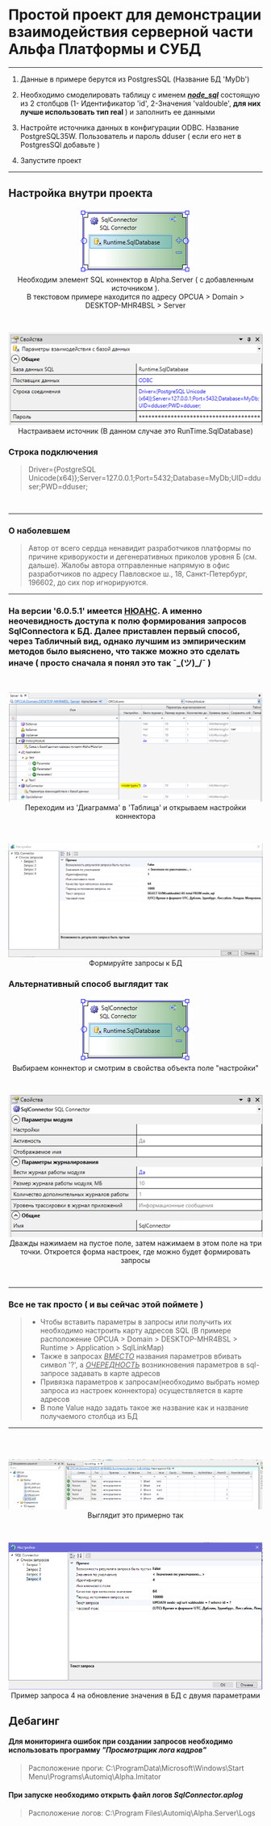 # Простой проект для демонстрации взаимодействия серверной части Альфа Платформы и СУБД 
---------------------------------------------------------------------------------------
1. Данные в примере берутся из PostgresSQL (Название БД 'MyDb')
 
2. Необходимо смоделировать таблицу с именем <u><strong>*node_sql*</strong></u>  состоящую из 2 столбцов (1- Идентификатор 'id', 2-Значения 'valdouble', <strong>для них лучше использовать тип real </strong>) и заполнить ее данными
3. Настройте источника данных в конфигурации ОDBC. Название PostgreSQL35W. Пользователь и пароль dduser ( если его нет в PostgresSQl  добавьте )

4. Запустите проект 
------------------------------------------------------------------------------------------------

## Настройка внутри проекта

<p align="center">
  <img src="pic/image-1.png" alt="коннектор"> <br/>Необходим элемент SQL коннектор в Alpha.Server (  с добавленным источником ). <br> В текстовом примере находится по адресу OPCUA > Domain > DESKTOP-MHR4BSL > Server
</p>
<br>
 
<p align="center">
  <img src="pic/image-2.png" alt="подключение"> <br/>Настраиваем источник (В данном случае это RunTime.SqlDatabase)
</p>

<H3>Строка подключения </h3>

>  Driver={PostgreSQL Unicode(x64)};Server=127.0.0.1;Port=5432;Database=MyDb;UID=dduser;PWD=dduser;

<br>


------------------------------------------------------------
### О наболевшем
> Автор от всего сердца ненавидит разработчиков платформы по причине криворукости и дегенеративных приколов уровня Б (см. дальше). Жалобы автора отправленные напрямую в офис разработчиков по адресу Павловское ш., 18, Санкт-Петербург, 196602, до сих пор игнорируются.
------------------------------------------------------------


### На версии '6.0.5.1' имеется <a href="https://pikabu.ru/story/anekdot_pro_nyuans__349792">НЮАНС</a>. А именно неочевидность доступа к полю формирования запросов SqlConnectora к БД. Далее приставлен первый способ, через Табличный вид, однако лучшим из эмпирическим методов было выяснено, что также можно это сделать иначе ( просто сначала я понял это так ¯\_(ツ)_/¯ )

<br>
<p align="center">
  <img src="pic/image-3.png" alt="табличный вид"> <br/>Переходим из 'Диаграмма' в 'Таблица' и открываем настройки коннектора
</p>
 

<br>
<p align="center">
  <img src="pic/image-4.png" alt="Боль продолжается"> <br/>Формируйте запросы к БД
</p>


### Альтернативный способ выглядит так

<p align="center">
  <img src="pic/image-1.png" alt="коннектор"> <br/>Выбираем коннектор и смотрим в свойства объекта поле "настройки"
</p>
<br>

<p align="center">
  <img src="pic/image-7.png" alt="Настройки"> <br/>Дважды нажимаем на пустое поле, затем нажимаем в этом поле на три точки. Откроется форма настроек, где можно будет формировать запросы 
</p>
<br>
 

------------------------------------------------------------
### Все не так просто ( и вы сейчас этой поймете )
 
> - Чтобы вставить параметры в запросы или получить их необходимо настроить карту адресов SQL (В примере расположение OPCUA > Domain > DESKTOP-MHR4BSL > Runtime > Application > SqlLinkMap)
> - Также в запросах <u>*ВМЕСТО*</u> названия параметров вбивать символ '?', а <U>*ОЧЕРЕДНОСТЬ*</U> возникновения параметров в sql-запросе задавать в карте адресов 
> - Привязка параметров к запросам(необходимо выбрать номер запроса из настроек коннектора) осуществляется в карте адресов
 > - В поле Value надо задать такое же название как и название получаемого столбца из БД 
    
------------------------------------------------------------
<br>

<br>
<p align="center">
  <img src="pic/image-5.png" alt="Боль продолжается"> <br/> Выглядит это примерно так
</p>
 
 <br>
<p align="center">
  <img src="pic/image-6.png" alt="Боль продолжается"> <br/> Пример запроса 4 на обновление значения в БД с двумя параметрами
</p>

## Дебагинг

#### Для мониторинга ошибок при создании запросов необходимо использовать программу *"Просмотрщик лога кадров"*
> Расположение проги: C:\ProgramData\Microsoft\Windows\Start Menu\Programs\Automiq\Alpha.Imitator

####  При запуске необходимо открыть файл логов *SqlConnector.aplog*
> Расположение логов: C:\Program Files\Automiq\Alpha.Server\Logs